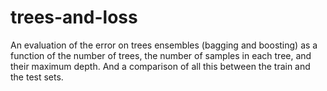 # trees-and-loss
An evaluation of the error on trees ensembles (bagging and boosting) as a function of the number of trees, the number of samples in each tree, and their maximum depth. And a comparison of all this between the train and the test sets.
